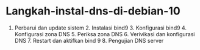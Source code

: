 # Langkah-instal-dns-di-debian-10
1. Perbarui dan update sistem 2. Instalasi bind9 3. Konfigurasi bind9 4. Konfigurasi zona DNS 5. Periksa zona DNS  6. Verivikasi dan konfigurasi DNS 7. Restart dan aktifkan bind 9 8. Pengujian DNS server
